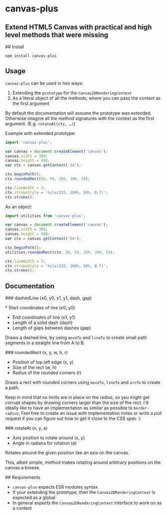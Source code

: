 # canvas-plus

## Extend HTML5 Canvas with practical and high level methods that were missing

## Install

	npm install canvas-plus

## Usage

`canvas-plus` can be used in two ways:

1. Extending the `prototype` for the `Canvas2DRenderingContext`
2. As a literal object of all the methods, where you can pass the context as the first argument

By default the documentation will assume the prototype was extended. Otherwise imagine all the method signatures with the context as the first argument. (E.g. `rotateAt(ctx, …)`)

Example with extended prototype:
```js
import 'canvas-plus';

var canvas = document.createElement('canvas');
canvas.width = 300;
canvas.height = 400;
var ctx = canvas.getContext('2d');

ctx.beginPath();
ctx.roundedRect(50, 50, 200, 300, 10);

ctx.lineWidth = 2;
ctx.strokeStyle = 'hsla(215, 100%, 50%, 0.7)';
ctx.stroke();
```


As an object:

```js
import utilities from 'canvas-plus';

var canvas = document.createElement('canvas');
canvas.width = 300;
canvas.height = 400;
var ctx = canvas.getContext('2d');

ctx.beginPath();
utilities.roundedRect(ctx, 50, 50, 200, 300, 10);

ctx.lineWidth = 2;
ctx.strokeStyle = 'hsla(215, 100%, 50%, 0.7)';
ctx.stroke();
```


## Documentation

### dashedLine (x0, y0, x1, y1, dash, gap)

* Start coordinates of line (x0, y0)
* End coordinates of line (x1, y1)
* Length of a solid dash (dash)
* Length of gaps between dashes (gap)

Draws a dashed line, by using `moveTo` and `lineTo` to create small path segments in a straight line from A to B.


### roundedRect (x, y, w, h, r)

* Position of top left edge (x, y)
* Size of the rect (w, h)
* Radius of the rounded corners (r)

Draws a rect with rounded corners using `moveTo`, `lineTo` and `arcTo` to create a path.

Keep in mind that no limits are in place on the radius, so you might get corrupt shapes by drawing corners larger than the size of the rect. I'd ideally like to have an implementation as similar as possible to `border-radius`; Feel free to create an issue with implementation notes or write a pull request if you can figure out how to get it close to the CSS spec :)


### rotateAt (x, y, a)

* Axis position to rotate around (x, y)
* Angle in radians for rotation (a)

Rotates around the given position like an axis on the canvas.

This, albeit simple, method makes rotating around arbitrary positions on the canvas a breeze.






## Requirements

* `canvas-plus` expects ES6 modules syntax.
* If your extending the prototype, then the `Canvas2DRenderingContext` is expected as a global
* In general expects the `Canvas2DRenderingContext` interface to work on as a context
